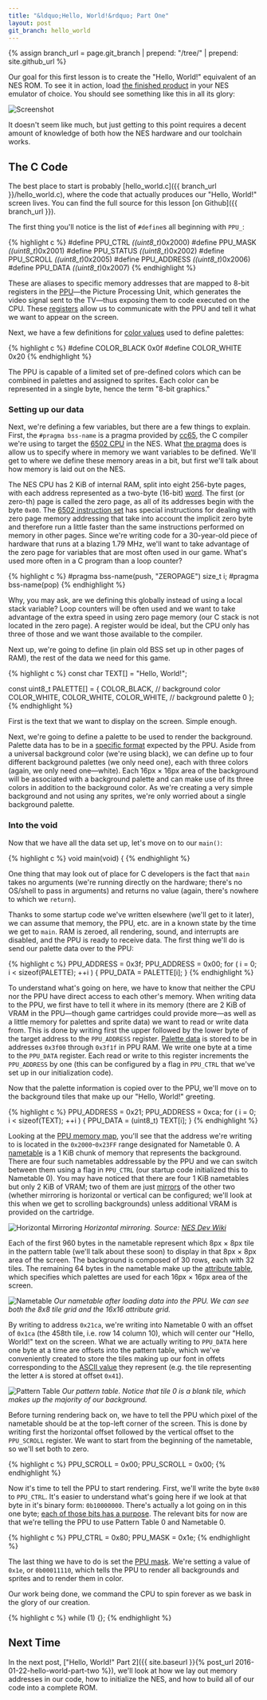 ```yaml
---
title: "&ldquo;Hello, World!&rdquo; Part One"
layout: post
git_branch: hello_world
---
```


{% assign branch_url = page.git_branch | prepend: "/tree/" | prepend: site.github_url %}

Our goal for this first lesson is to create the "Hello, World!" equivalent of an NES ROM.
To see it in action, load [the finished product]({{branch_url}}/hello_world.nes) in your NES emulator of choice.
You should see something like this in all its glory:

![Screenshot]({{site.baseurl}}/images/hello_world/screenshot.png)

It doesn't seem like much, but just getting to this point requires a decent amount of knowledge of both how the NES hardware and our toolchain works.

## The C Code

The best place to start is probably [hello_world.c]({{ branch_url }}/hello_world.c), where the code that actually produces our "Hello, World!" screen lives. You can find the full source for this lesson [on Github]({{ branch_url }}).

The first thing you'll notice is the list of `#define`s all beginning with `PPU_`:

{% highlight c %}
#define PPU_CTRL    *((uint8_t*)0x2000)
#define PPU_MASK    *((uint8_t*)0x2001)
#define PPU_STATUS  *((uint8_t*)0x2002)
#define PPU_SCROLL  *((uint8_t*)0x2005)
#define PPU_ADDRESS *((uint8_t*)0x2006)
#define PPU_DATA    *((uint8_t*)0x2007)
{% endhighlight %}

These are aliases to specific memory addresses that are mapped to 8-bit registers in the [PPU](http://wiki.nesdev.com/w/index.php/PPU)&mdash;the Picture Processing Unit, which generates the video signal sent to the TV&mdash;thus exposing them to code executed on the CPU.
These [registers](http://wiki.nesdev.com/w/index.php/PPU_registers) allow us to communicate with the PPU and tell it
what we want to appear on the screen.

Next, we have a few definitions for [color values](http://wiki.nesdev.com/w/index.php/PPU_palettes#RGB_PPU_palettes) used to define palettes:

{% highlight c %}
#define COLOR_BLACK 0x0f
#define COLOR_WHITE 0x20
{% endhighlight %}

The PPU is capable of a limited set of pre-defined colors which can be combined in palettes and assigned to sprites.
Each color can be represented in a single byte, hence the term "8-bit graphics."

### Setting up our data

Next, we're defining a few variables, but there are a few things to explain.
First, the `#pragma bss-name` is a pragma provided by [cc65](http://cc65.github.io/cc65/), the C compiler we're using to target the [6502 CPU](http://wiki.nesdev.com/w/index.php/CPU) in the NES.
What [the pragma](http://cc65.github.io/doc/cc65.html#ss7.1) does is allow us to specify where in memory we want variables to be defined.
We'll get to where we define these memory areas in a bit, but first we'll talk about how memory is laid out on the NES.

The NES CPU has 2 KiB of internal RAM, split into eight 256-byte pages, with each address represented as a two-byte (16-bit) [word](https://en.wikipedia.org/wiki/Word_(computer_architecture)).
The first (or zero-th) page is called the zero page, as all of its addresses begin with the byte `0x00`.
The [6502 instruction set](https://en.wikibooks.org/wiki/6502_Assembly) has special instructions for dealing with zero page memory addressing that take into account the implicit zero byte and therefore run a little faster than the same instructions performed on memory in other pages.
Since we're writing code for a 30-year-old piece of hardware that runs at a blazing 1.79 MHz, we'll want to take advantage of the zero page for variables that are most often used in our game.
What's used more often in a C program than a loop counter?

{% highlight c %}
#pragma bss-name(push, "ZEROPAGE")
size_t i;
#pragma bss-name(pop)
{% endhighlight %}

Why, you may ask, are we defining this globally instead of using a local stack variable?
Loop counters will be often used and we want to take advantage of the extra speed in using zero page memory (our C stack is not located in the zero page).
A register would be ideal, but the CPU only has three of those and we want those available to the compiler.

Next up, we're going to define (in plain old BSS set up in other pages of RAM), the rest of the data we need for this game.

{% highlight c %}
const char TEXT[] = "Hello, World!";

const uint8_t PALETTE[] = {
    COLOR_BLACK,                           // background color
    COLOR_WHITE, COLOR_WHITE, COLOR_WHITE, // background palette 0
};
{% endhighlight %}

First is the text that we want to display on the screen.
Simple enough.

Next, we're going to define a palette to be used to render the background.
Palette data has to be in a [specific format](http://wiki.nesdev.com/w/index.php/PPU_palettes#Memory_Map) expected by the PPU.
Aside from a universal background color (we're using black), we can define up to four different background palettes (we only need one), each with three colors (again, we only need one&mdash;white).
Each 16px × 16px area of the background will be associated with a background palette and can make use of its three colors in addition to the background color.
As we're creating a very simple background and not using any sprites, we're only worried about a single background palette.

### Into the void

Now that we have all the data set up, let's move on to our `main()`:

{% highlight c %}
void main(void) {
{% endhighlight %}

One thing that may look out of place for C developers is the fact that `main` takes no arguments (we're running directly on the hardware; there's no OS/shell to pass in arguments) and returns no value (again, there's nowhere to which we `return`).

Thanks to some startup code we've written elsewhere (we'll get to it later), we can assume that memory, the PPU, etc. are in a known state by the time we get to `main`.
RAM is zeroed, all rendering, sound, and interrupts are disabled, and the PPU is ready to receive data.
The first thing we'll do is send our palette data over to the PPU:

{% highlight c %}
PPU_ADDRESS = 0x3f;
PPU_ADDRESS = 0x00;
for ( i = 0; i < sizeof(PALETTE); ++i ) {
    PPU_DATA = PALETTE[i];
}
{% endhighlight %}

To understand what's going on here, we have to know that neither the CPU nor the PPU have direct access to each other's memory.
When writing data to the PPU, we first have to tell it where in its memory (there are 2 KiB of VRAM in the PPU&mdash;though game cartridges could provide more&mdash;as well as a little memory for palettes and sprite data) we want to read or write data from.
This is done by writing first the upper followed by the lower byte of the target address to the `PPU_ADDRESS` register.
[Palette data](http://wiki.nesdev.com/w/index.php/PPU_palettes#Memory_Map) is stored to be in addresses `0x3f00` through `0x3f1f` in PPU RAM.
We write one byte at a time to the `PPU_DATA` register.
Each read or write to this register increments the `PPU_ADDRESS` by one (this can be configured by a flag in `PPU_CTRL` that we've set up in our initialization code).

Now that the palette information is copied over to the PPU, we'll move on to the background tiles that make up our "Hello, World!" greeting.

{% highlight c %}
PPU_ADDRESS = 0x21;
PPU_ADDRESS = 0xca;
for ( i = 0; i < sizeof(TEXT); ++i ) {
    PPU_DATA = (uint8_t) TEXT[i];
}
{% endhighlight %}

Looking at the [PPU memory map](http://wiki.nesdev.com/w/index.php/PPU_memory_map), you'll see that the address we're writing to is located in the `0x2000`-`0x23FF` range designated for Nametable 0.
A [nametable](http://wiki.nesdev.com/w/index.php/PPU_nametables) is a 1 KiB chunk of memory that represents the background.
There are four such nametables addressable by the PPU and we can switch between them using a flag in `PPU_CTRL` (our startup code initialized this to Nametable 0).
You may have noticed that there are four 1 KiB nametables but only 2 KiB of VRAM; two of them are just [mirrors](http://wiki.nesdev.com/w/index.php/Mirroring) of the other two (whether mirroring is horizontal or vertical can be configured; we'll look at this when we get to scrolling backgrounds) unless additional VRAM is provided on the cartridge.

![Horizontal Mirroring]({{site.baseurl}}/images/hello_world/horizontal_mirroring.png)
*Horizontal mirroring.
Source: [NES Dev Wiki](http://wiki.nesdev.com/w/index.php/File:Horizontal_mirroring_diagram.png)*

Each of the first 960 bytes in the nametable represent which 8px × 8px tile in the pattern table (we'll talk about these soon) to display in that 8px × 8px area of the screen.
The background is composed of 30 rows, each with 32 tiles.
The remaining 64 bytes in the nametable make up the [attribute table](http://wiki.nesdev.com/w/index.php/PPU_attribute_tables), which specifies which palettes are used for each 16px × 16px area of the screen.

![Nametable]({{site.baseurl}}/images/hello_world/nametable.png)
*Our nametable after loading data into the PPU.
We can see both the 8x8 tile grid and the 16x16 attribute grid.*

By writing to address `0x21ca`, we're writing into Nametable 0 with an offset of `0x1ca` (the 458th tile, i.e. row 14 column 10), which will center our "Hello, World!" text on the screen.
What we are actually writing to `PPU_DATA` here one byte at a time are offsets into the pattern table, which we've conveniently created to store the tiles making up our font in offets corresponding to the [ASCII value](https://en.wikipedia.org/wiki/ASCII#ASCII_printable_code_chart) they represent (e.g. the tile representing the letter `A` is stored at offset `0x41`).

![Pattern Table]({{site.baseurl}}/images/hello_world/pattern_table.png)
*Our pattern table.
Notice that tile 0 is a blank tile, which makes up the majority of our background.*

Before turning rendering back on, we have to tell the PPU which pixel of the nametable should be at the top-left corner of the screen.
This is done by writing first the horizontal offset followed by the vertical offset to the `PPU_SCROLL` register.
We want to start from the beginning of the nametable, so we'll set both to zero.

{% highlight c %}
PPU_SCROLL = 0x00;
PPU_SCROLL = 0x00;
{% endhighlight %}

Now it's time to tell the PPU to start rendering. First, we'll write the byte `0x80` to `PPU_CTRL`.
It's easier to understand what's going here if we look at that byte in it's binary form: `0b10000000`.
There's actually a lot going on in this one byte; [each of those bits has a purpose](http://wiki.nesdev.com/w/index.php/PPU_registers#Controller_.28.242000.29_.3E_write).
The relevant bits for now are that we're telling the PPU to use Pattern Table 0 and Nametable 0.

{% highlight c %}
PPU_CTRL = 0x80;
PPU_MASK = 0x1e;
{% endhighlight %}

The last thing we have to do is set the [PPU mask](http://wiki.nesdev.com/w/index.php/PPU_registers#Mask_.28.242001.29_.3E_write).
We're setting a value of `0x1e`, or `0b00011110`, which tells the PPU to render all backgrounds and sprites and to render them in color.

Our work being done, we command the CPU to spin forever as we bask in the glory of our creation.

{% highlight c %}
while (1) {};
{% endhighlight %}

## Next Time

In the next post, ["Hello, World!" Part 2]({{ site.baseurl }}{% post_url 2016-01-22-hello-world-part-two %}), we'll look at how we lay out memory addresses in our code, how to initialize the NES, and how to build all of our code into a complete ROM.

